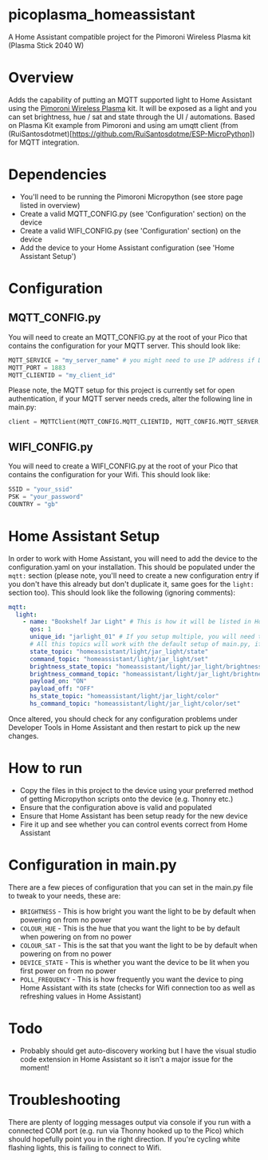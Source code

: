 # picoplasma_homeassistant
A Home Assistant compatible project for the Pimoroni Wireless Plasma kit (Plasma Stick 2040 W)

# Overview

Adds the capability of putting an MQTT supported light to Home Assistant using the [Pimoroni Wireless Plasma](https://shop.pimoroni.com/products/wireless-plasma-kit) kit. It will be exposed as a light and you can set brightness, hue / sat and state through the UI / automations. Based on Plasma Kit example from Pimoroni and using am umqtt client (from (RuiSantosdotmet)[https://github.com/RuiSantosdotme/ESP-MicroPython]) for MQTT integration.

# Dependencies

- You'll need to be running the Pimoroni Micropython (see store page listed in overview)
- Create a valid MQTT_CONFIG.py (see 'Configuration' section) on the device
- Create a valid WIFI_CONFIG.py (see 'Configuration' section) on the device
- Add the device to your Home Assistant configuration (see 'Home Assistant Setup')

# Configuration

## MQTT_CONFIG.py

You will need to create an MQTT_CONFIG.py at the root of your Pico that contains the configuration for your MQTT server. This should look like:

```python
MQTT_SERVICE = "my_server_name" # you might need to use IP address if DNS resolution is patchy
MQTT_PORT = 1883
MQTT_CLIENTID = "my_client_id"
```

Please note, the MQTT setup for this project is currently set for open authentication, if your MQTT server needs creds, alter the following line in main.py:

```python
client = MQTTClient(MQTT_CONFIG.MQTT_CLIENTID, MQTT_CONFIG.MQTT_SERVER, MQTT_CONFIG.MQTT_PORT, "username", "password", keepalive=3600)
```

## WIFI_CONFIG.py

You will need to create a WIFI_CONFIG.py at the root of your Pico that contains the configuration for your Wifi. This should look like:

```python
SSID = "your_ssid"
PSK = "your_password"
COUNTRY = "gb"
```

# Home Assistant Setup

In order to work with Home Assistant, you will need to add the device to the configuration.yaml on your installation. This should be populated under the ```mqtt:``` section (please note, you'll need to create a new configuration entry if you don't have this already but don't duplicate it, same goes for the ```light:``` section too). This should look like the following (ignoring comments):

```yaml
mqtt:
  light:
    - name: "Bookshelf Jar Light" # This is how it will be listed in Home Assistant
      qos: 1
      unique_id: "jarlight_01" # If you setup multiple, you will need to setup a unique id for each entry as well as altering topic names
      # All this topics will work with the default setup of main.py, if you want to run multiple, you will need to alter in both script and configuration in home assistant
      state_topic: "homeassistant/light/jar_light/state"
      command_topic: "homeassistant/light/jar_light/set"
      brightness_state_topic: "homeassistant/light/jar_light/brightness"
      brightness_command_topic: "homeassistant/light/jar_light/brightness/set"
      payload_on: "ON"
      payload_off: "OFF"
      hs_state_topic: "homeassistant/light/jar_light/color"
      hs_command_topic: "homeassistant/light/jar_light/color/set"
```

Once altered, you should check for any configuration problems under Developer Tools in Home Assistant and then restart to pick up the new changes.

# How to run

- Copy the files in this project to the device using your preferred method of getting Micropython scripts onto the device (e.g. Thonny etc.)
- Ensure that the configuration above is valid and populated
- Ensure that Home Assistant has been setup ready for the new device
- Fire it up and see whether you can control events correct from Home Assistant

# Configuration in main.py

There are a few pieces of configuration that you can set in the main.py file to tweak to your needs, these are:

- ```BRIGHTNESS``` - This is how bright you want the light to be by default when powering on from no power
- ```COLOUR_HUE``` - This is the hue that you want the light to be by default when powering on from no power
- ```COLOUR_SAT``` - This is the sat that you want the light to be by default when powering on from no power
- ```DEVICE_STATE``` - This is whether you want the device to be lit when you first power on from no power
- ```POLL_FREQUENCY``` - This is how frequently you want the device to ping Home Assistant with its state (checks for Wifi connection too as well as refreshing values in Home Assistant)

# Todo

- Probably should get auto-discovery working but I have the visual studio code extension in Home Assistant so it isn't a major issue for the moment!

# Troubleshooting

There are plenty of logging messages output via console if you run with a connected COM port (e.g. run via Thonny hooked up to the Pico) which should hopefully point you in the right direction. If you're cycling white flashing lights, this is failing to connect to Wifi.
